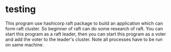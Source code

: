 # testing
This program use hashicorp raft package to build an application which can form raft cluster. So beginner of raft can do some research of raft.
You can start this program as a raft leader, then you can start this program as a voter and add the voter to the leader's cluster.
Note all processes have to be run on same machine.
